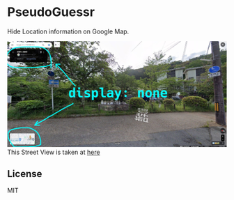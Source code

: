 # PseudoGuessr
Hide Location information on Google Map.

![capture](assets/streetview_display_none.jpg)
This Street View is taken at [here](https://www.google.com/maps/@35.0249712,135.7961823,3a,75y,72.7h,92.61t/data=!3m7!1e1!3m5!1s0PZMT2f9JK51zuFHQk4xrg!2e0!6shttps:%2F%2Fstreetviewpixels-pa.googleapis.com%2Fv1%2Fthumbnail%3Fpanoid%3D0PZMT2f9JK51zuFHQk4xrg%26cb_client%3Dmaps_sv.share%26w%3D900%26h%3D600%26yaw%3D72.69658137934994%26pitch%3D-2.605488317414384%26thumbfov%3D90!7i16384!8i8192)

## License
MIT